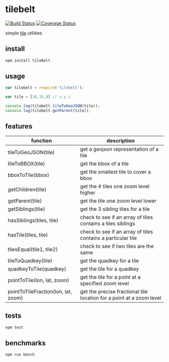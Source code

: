 tilebelt
====
[![Build Status](https://travis-ci.org/mapbox/tilebelt.svg?branch=master)](https://travis-ci.org/mapbox/tilebelt) [![Coverage Status](https://coveralls.io/repos/mapbox/tilebelt/badge.svg?branch=use-tap)](https://coveralls.io/r/mapbox/tilebelt?branch=use-tap)

simple [tile](http://wiki.openstreetmap.org/wiki/Slippy_map_tilenames) utilities

## install

```bash
npm install tilebelt
```

## usage

```js
var tilebelt = require('tilebelt');

var tile = [10,15,8] // x,y,z

console.log(tilebelt.tileToGeoJSON(tile));
console.log(tilebelt.getParent(tile));
```

## features

function | description
---|---
tileToGeoJSON(tile) | get a geojson representation of a tile
tileToBBOX(tile) | get the bbox of a tile
bboxToTile(bbox) | get the smallest tile to cover a bbox
getChildren(tile) | get the 4 tiles one zoom level higher
getParent(tile) | get the tile one zoom level lower
getSiblings(tile) | get the 3 sibling tiles for a tile
hasSiblings(tiles, tile) | check to see if an array of tiles contains a tiles siblings
hasTile(tiles, tile) | check to see if an array of tiles contains a particular tile
tilesEqual(tile1, tile2) | check to see if two tiles are the same
tileToQuadkey(tile) | get the quadkey for a tile
quadkeyToTile(quadkey) | get the tile for a quadkey
pointToTile(lon, lat, zoom) | get the tile for a point at a specified zoom level
pointToTileFraction(lon, lat, zoom) | get the precise fractional tile location for a point at a zoom level

## tests

```bash
npm test
```

## benchmarks

```bash
npm run bench
```